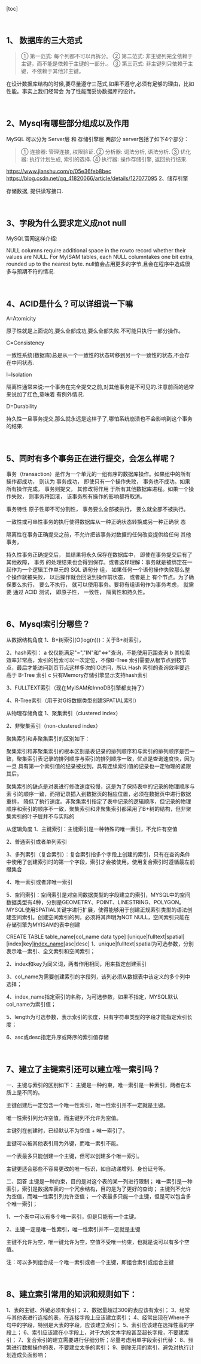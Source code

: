 [toc]





&emsp;
&emsp;
## 1、 数据库的三大范式
> ① 第一范式:  每个列都不可以再拆分。
> ② 第二范式:  非主键列完全依赖于主键，而不能是依赖于主键的一部分.。
> ③ 第三范式:  非主键列只依赖于主键，不依赖于其他非主键。
> 
在设计数据库结构的时候,要尽量遵守三范式,如果不遵守,必须有足够的理由，比如性能。事实上我们经常会 为了性能而妥协数据库的设计。


&emsp;
## 2、Mysql有哪些部分组成以及作用
MySQL 可以分为 Server层 和 存储引擎层 两部分
server包括了如下4个部分：
> ① 连接器: 管理连接, 权限验证.
> ② 分析器: 词法分析, 语法分析.
> ③ 优化器: 执行计划生成, 索引的选择.
> ④ 执行器: 操作存储引擎, 返回执行结果.
> 
https://www.jianshu.com/p/05e36feb8bec
https://blog.csdn.net/qq_41820066/article/details/127077095
2、储存引擎

存储数据, 提供读写接口.


&emsp;
## 3、字段为什么要求定义成not null
MySQL官网这样介绍:

NULL columns require additional space in the rowto record whether their values are NULL. For MyISAM tables, each NULL columntakes one bit extra, rounded up to the nearest byte.
null值会占用更多的字节,且会在程序中造成很多与预期不符的情况.


&emsp;
## 4、ACID是什么？可以详细说一下嘛
A=Atomicity

原子性就是上面说的,要么全部成功,要么全部失败.不可能只执行一部分操作。

C=Consistency

一致性系统(数据库)总是从一个一致性的状态转移到另一个一致性的状态,不会存在中间状态.

I=Isolation

隔离性通常来说:一个事务在完全提交之前,对其他事务是不可见的.注意前面的通常来说加了红色,意味着 有例外情况.

D=Durability

持久性一旦事务提交,那么就永远是这样子了,哪怕系统崩溃也不会影响到这个事务的结果.



&emsp;
## 5、同时有多个事务正在进行提交，会怎么样呢？
事务（transaction）是作为一个单元的一组有序的数据库操作。如果组中的所有操作都成功， 则认为 事务成功， 即使只有一个操作失败， 事务也不成功。如果所有操作完成， 事务则提交， 其修改将作用 于所有其他数据库进程。如果一个操作失败， 则事务将回滚， 该事务所有操作的影响都将取消。

事务特性
原子性即不可分割性， 事务要么全部被执行， 要么就全部不被执行。

一致性或可串性事务的执行使得数据库从一种正确状态转换成另一种正确状 态

隔离性在事务正确提交之前，不允许把该事务对数据的任何改变提供给任何 其他事务，

持久性事务正确提交后， 其结果将永久保存在数据库中， 即使在事务提交后有了其他故障， 事务 的处理结果也会得到保存。或者这样理解：事务就是被绑定在一起作为一个逻辑工作单元的 SQL 语句分 组， 如果任何一个语句操作失败那么整个操作就被失败， 以后操作就会回滚到操作前状态， 或者是上 有个节点。为了确保要么执行， 要么不执行， 就可以使用事务。要将有组语句作为事务考虑， 就需要 通过 ACID 测试， 即原子性， 一致性， 隔离性和持久性。


&emsp;
## 6、Mysql索引分哪些？
从数据结构角度
1、B+树索引(O(log(n)))：关于B+树索引，

2、hash索引： a 仅仅能满足"=","IN"和"<=>"查询，不能使用范围查询 b 其检索效率非常高，索引的检索可以一次定位，不像B-Tree 索引需要从根节点到枝节点，最后才能访问到页节点这样多次的IO访问，所以 Hash 索引的查询效率要远高于 B-Tree 索引 c 只有Memory存储引擎显示支持hash索引

3、FULLTEXT索引（现在MyISAM和InnoDB引擎都支持了）

4、R-Tree索引（用于对GIS数据类型创建SPATIAL索引）

从物理存储角度
1、聚集索引（clustered index）

2、非聚集索引（non-clustered index）

聚集索引和非聚集索引的区别如下：

聚集索引和非聚集索引的根本区别是表记录的排列顺序和与索引的排列顺序是否一致，聚集索引表记录的排列顺序与索引的排列顺序一致，优点是查询速度快，因为一旦 具有第一个索引值的纪录被找到，具有连续索引值的记录也一定物理的紧跟其后。

聚集索引的缺点是对表进行修改速度较慢，这是为了保持表中的记录的物理顺序与索 引的顺序一致，而把记录插入到数据页的相应位置，必须在数据页中进行数据重排， 降低了执行速度。非聚集索引指定了表中记录的逻辑顺序，但记录的物理顺序和索引的顺序不一致，聚集索引和非聚集索引都采用了B+树的结构，但非聚集索引的叶子层并不与实际的

从逻辑角度
1、主键索引：主键索引是一种特殊的唯一索引，不允许有空值

2、普通索引或者单列索引

3、多列索引（复合索引）：复合索引指多个字段上创建的索引，只有在查询条件中使用了创建索引时的第一个字段，索引才会被使用。使用复合索引时遵循最左前缀集合

4、唯一索引或者非唯一索引

5、空间索引：空间索引是对空间数据类型的字段建立的索引，MYSQL中的空间数据类型有4种，分别是GEOMETRY、POINT、LINESTRING、POLYGON。MYSQL使用SPATIAL关键字进行扩展，使得能够用于创建正规索引类型的语法创建空间索引。创建空间索引的列，必须将其声明为NOT NULL，空间索引只能在存储引擎为MYISAM的表中创建

CREATE TABLE table_name[col_name data type]  [unique|fulltext|spatial][index|key][index_name](col_name[length])[asc|desc]
1、unique|fulltext|spatial为可选参数，分别表示唯一索引、全文索引和空间索引；

2、index和key为同义词，两者作用相同，用来指定创建索引

3、col_name为需要创建索引的字段列，该列必须从数据表中该定义的多个列中选择；

4、index_name指定索引的名称，为可选参数，如果不指定，MYSQL默认col_name为索引值；

5、length为可选参数，表示索引的长度，只有字符串类型的字段才能指定索引长度；

6、asc或desc指定升序或降序的索引值存储


&emsp;
## 7、建立了主键索引还可以建立唯一索引吗？
一、主键与索引的区别如下：
主键是一种约束，唯一索引是一种索引，两者在本质上是不同的。

主键创建后一定包含一个唯一性索引，唯一性索引并不一定就是主键。

唯一性索引列允许空值，而主键列不允许为空值。

主键列在创建时，已经默认不为空值 + 唯一索引了。

主键可以被其他表引用为外键，而唯一索引不能。

一个表最多只能创建一个主键，但可以创建多个唯一索引。

主键更适合那些不容易更改的唯一标识，如自动递增列、身份证号等。

二、回答
主键是一种约束，目的是对这个表的某一列进行限制； 唯一索引是一种索引，索引是数据库表的一个冗余结构，目的是为了更好的查询； 主键列不允许为空值，而唯一性索引列允许空值； 一个表最多只能一个主键，但是可以包含多个唯一索引；

1、一个表中可以有多个唯一索引，但是只能有一个主键。

2、主键一定是唯一性索引，唯一性索引并不一定就是主键

主键不允许为空，唯一键允许为空，空值不受唯一约束，也就是说可以有多个空值。

注：可以多列组合成一个唯一索引或者一个主键，即组合索引或组合主键


&emsp;
## 8、建立索引常用的知识和规则如下：
1、表的主键、外键必须有索引； 2、数据量超过300的表应该有索引； 3、经常与其他表进行连接的表，在连接字段上应该建立索引； 4、经常出现在Where子句中的字段，特别是大表的字段，应该建立索引； 5、索引应该建在选择性高的字段上； 6、索引应该建在小字段上，对于大的文本字段甚至超长字段，不要建索引； 7、复合索引的建立需要进行仔细分析；尽量考虑用单字段索引代替： 8、频繁进行数据操作的表，不要建立太多的索引； 9、删除无用的索引，避免对执行计划造成负面影响；